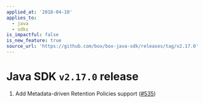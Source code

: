 ```yaml
---
applied_at: '2018-04-10'
applies_to:
  - java
  - sdks
is_impactful: false
is_new_feature: true
source_url: 'https://github.com/box/box-java-sdk/releases/tag/v2.17.0'
---
```

# Java SDK `v2.17.0` release

1. Add Metadata-driven Retention Policies support ([#535](https://github.com/box/box-java-sdk/pull/535))